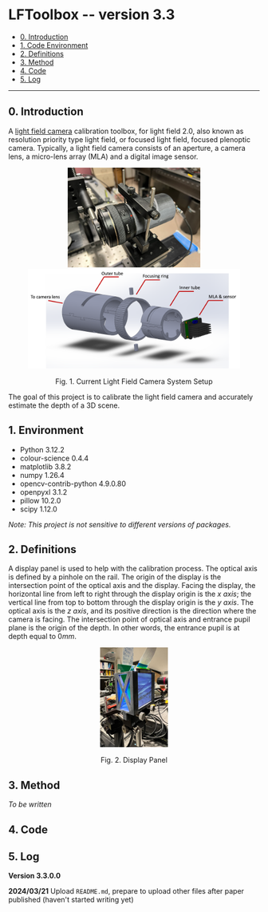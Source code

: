 # LFToolbox -- version 3.3

- [0. Introduction](#0-introduction)
- [1. Code Environment ](#1-Environment )
- [2. Definitions ](#2-Definitions )
- [3. Method ](#3-Method )
- [4. Code ](#4-Code )
- [5. Log ](#5-Log )

------

## 0. Introduction 

A [light field camera](https://en.wikipedia.org/wiki/Light_field_camera) calibration toolbox, for light field 2.0, also known as resolution priority type light field, or focused light field, focused plenoptic camera. Typically, a light field camera consists of an aperture, a camera lens, a micro-lens array (MLA) and a digital image sensor. 

<p align="center"><img src='./readme_images/cur_setup.png' height=200><img src='./readme_images/housing_cad.png' height=200></p>

<p align="center">Fig. 1. Current Light Field Camera System Setup</p>


The goal of this project is to calibrate the light field camera and accurately estimate the depth of a 3D scene. 



## 1. Environment 

-   Python 3.12.2
-   colour-science 0.4.4
-   matplotlib 3.8.2
-   numpy 1.26.4
-   opencv-contrib-python 4.9.0.80
-   openpyxl 3.1.2
-   pillow 10.2.0
-   scipy 1.12.0

*Note: This project is not sensitive to different versions of packages.*



## 2. Definitions 

A display panel is used to help with the calibration process. The optical axis is defined by a pinhole on the rail. The origin of the display is the intersection point of the optical axis and the display. Facing the display, the horizontal line from left to right through the display origin is the *x axis*; the vertical line from top to bottom through the display origin is the *y axis*. The optical axis is the *z axis*, and its positive direction is the direction where the camera is facing. The intersection point of optical axis and entrance pupil plane is the origin of the depth. In other words, the entrance pupil is at depth equal to $0mm$. 

<p align="center"><img src='./readme_images/display.png' height=200></p>

<p align="center">Fig. 2. Display Panel</p>



## 3. Method 

*To be written* 



## 4. Code 



## 5. Log 

**Version 3.3.0.0** 

**2024/03/21** Upload `README.md`, prepare to upload other files after paper published (haven't started writing yet) 

